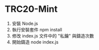 # TRC20-Mint

1. 安裝 Node.js
2. 執行安裝套件 npm install
3. 修改 index.js 文件中的 "私鑰" 與鑄造次數
4. 開始鑄造 node index.js
